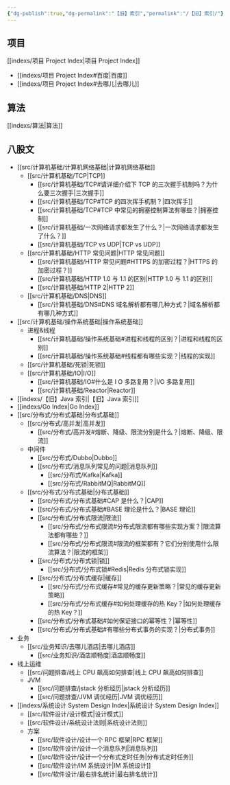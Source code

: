 ```yaml
---
{"dg-publish":true,"dg-permalink":"【旧】索引","permalink":"/【旧】索引/"}
---
```



## 项目

[[indexs/项目 Project Index\|项目 Project Index]]
- [[indexs/项目 Project Index#百度\|百度]]
- [[indexs/项目 Project Index#去哪儿\|去哪儿]]

## 算法

[[indexs/算法\|算法]]

## 八股文

- [[src/计算机基础/计算机网络基础\|计算机网络基础]]
	- [[src/计算机基础/TCP\|TCP]]
		- [[src/计算机基础/TCP#请详细介绍下 TCP 的三次握手机制吗？为什么要三次握手\|三次握手]]
		- [[src/计算机基础/TCP#TCP 的四次挥手机制？\|四次挥手]]
		- [[src/计算机基础/TCP#TCP 中常见的拥塞控制算法有哪些？\|拥塞控制]]
		- [[src/计算机基础/一次网络请求都发生了什么？\|一次网络请求都发生了什么？]]
		- [[src/计算机基础/TCP vs UDP\|TCP vs UDP]]
	- [[src/计算机基础/HTTP 常见问题\|HTTP 常见问题]]
		- [[src/计算机基础/HTTP 常见问题#HTTPS 的加密过程？\|HTTPS 的加密过程？]]
		- [[src/计算机基础/HTTP 1.0 与 1.1 的区别\|HTTP 1.0 与 1.1 的区别]]
		- [[src/计算机基础/HTTP 2\|HTTP 2]]
	- [[src/计算机基础/DNS\|DNS]]
		- [[src/计算机基础/DNS#DNS 域名解析都有哪几种方式？\|域名解析都有哪几种方式]]
- [[src/计算机基础/操作系统基础\|操作系统基础]]
	- 进程&线程
		- [[src/计算机基础/操作系统基础#进程和线程的区别？\|进程和线程的区别]]
		- [[src/计算机基础/操作系统基础#线程都有哪些实现？\|线程的实现]]
	- [[src/计算机基础/死锁\|死锁]]
	- [[src/计算机基础/IO\|I/O]]
		- [[src/计算机基础/IO#什么是 I O 多路复用？\|I/O 多路复用]]
		- [[src/计算机基础/Reactor\|Reactor]]
- [[indexs/【旧】Java 索引\|【旧】Java 索引]]
- [[indexs/Go Index\|Go Index]]
- [[src/分布式/分布式基础\|分布式基础]]
	- [[src/分布式/高并发\|高并发]]
		- [[src/分布式/高并发#熔断、降级、限流分别是什么？\|熔断、降级、限流]]
	- 中间件
		- [[src/分布式/Dubbo\|Dubbo]]
		- [[src/分布式/消息队列常见的问题\|消息队列]]
			- [[src/分布式/Kafka\|Kafka]]
			- [[src/分布式/RabbitMQ\|RabbitMQ]]
	- [[src/分布式/分布式基础\|分布式基础]]
		- [[src/分布式/分布式基础#CAP 是什么？\|CAP]]
		- [[src/分布式/分布式基础#BASE 理论是什么？\|BASE 理论]]
		- [[src/分布式/分布式限流\|限流]]
			- [[src/分布式/分布式限流#分布式限流都有哪些实现方案？\|限流算法都有哪些？]]
			- [[src/分布式/分布式限流#限流的框架都有？它们分别使用什么限流算法？\|限流的框架]]
		- [[src/分布式/分布式锁\|锁]]
			- [[src/分布式/分布式锁#Redis\|Redis 分布式锁实现]]
		- [[src/分布式/分布式缓存\|缓存]]
			- [[src/分布式/分布式缓存#常见的缓存更新策略？\|常见的缓存更新策略]]
			- [[src/分布式/分布式缓存#如何处理缓存的热 Key？\|如何处理缓存的热 Key？]]
		- [[src/分布式/分布式基础#如何保证接口的幂等性？\|幂等性]]
		- [[src/分布式/分布式基础#有哪些分布式事务的实现？\|分布式事务]]
- 业务
	- [[src/业务知识/去哪儿酒店\|去哪儿酒店]]
		- [[src/业务知识/酒店顺畅度\|酒店顺畅度]]
- 线上运维
	- [[src/问题排查/线上 CPU 飙高如何排查\|线上 CPU 飙高如何排查]]
	- JVM
		- [[src/问题排查/jstack 分析经历\|jstack 分析经历]]
		- [[src/问题排查/JVM 调优经历\|JVM 调优经历]]
- [[indexs/系统设计 System Design Index\|系统设计 System Design Index]]
	- [[src/软件设计/设计模式\|设计模式]]
	- [[src/软件设计/系统设计法则\|系统设计法则]]
	- 方案
		- [[src/软件设计/设计一个 RPC 框架\|RPC 框架]]
		- [[src/软件设计/设计一个消息队列\|消息队列]]
		- [[src/软件设计/设计一个分布式定时任务\|分布式定时任务]]
		- [[src/软件设计/IM 系统设计\|IM 系统设计]]
		- [[src/软件设计/最右排名统计\|最右排名统计]]